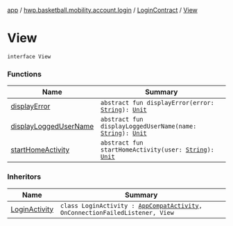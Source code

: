 [app](../../../index.md) / [hwp.basketball.mobility.account.login](../../index.md) / [LoginContract](../index.md) / [View](.)

# View

`interface View`

### Functions

| Name | Summary |
|---|---|
| [displayError](display-error.md) | `abstract fun displayError(error: `[`String`](https://kotlinlang.org/api/latest/jvm/stdlib/kotlin/-string/index.html)`): `[`Unit`](https://kotlinlang.org/api/latest/jvm/stdlib/kotlin/-unit/index.html) |
| [displayLoggedUserName](display-logged-user-name.md) | `abstract fun displayLoggedUserName(name: `[`String`](https://kotlinlang.org/api/latest/jvm/stdlib/kotlin/-string/index.html)`): `[`Unit`](https://kotlinlang.org/api/latest/jvm/stdlib/kotlin/-unit/index.html) |
| [startHomeActivity](start-home-activity.md) | `abstract fun startHomeActivity(user: `[`String`](https://kotlinlang.org/api/latest/jvm/stdlib/kotlin/-string/index.html)`): `[`Unit`](https://kotlinlang.org/api/latest/jvm/stdlib/kotlin/-unit/index.html) |

### Inheritors

| Name | Summary |
|---|---|
| [LoginActivity](../../-login-activity/index.md) | `class LoginActivity : `[`AppCompatActivity`](https://developer.android.com/reference/android/support/v7/app/AppCompatActivity.html)`, OnConnectionFailedListener, View` |
